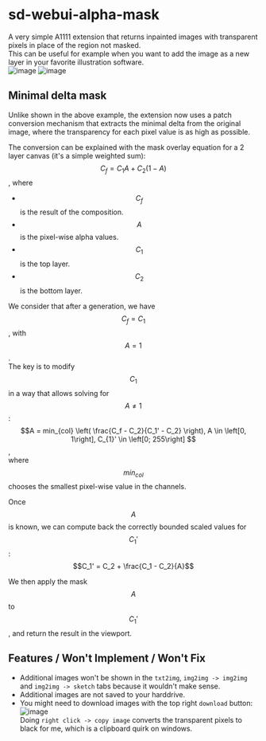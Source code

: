 # sd-webui-alpha-mask

A very simple A1111 extension that returns inpainted images with transparent pixels in place of the region not masked.  
This can be useful for example when you want to add the image as a new layer in your favorite illustration software.  
![image](https://github.com/John-WL/sd-webui-alpha-mask/assets/34081873/059a9457-0c9c-4d36-a2b1-b23dbfd2a0cf)
![image](https://github.com/John-WL/sd-webui-alpha-mask/assets/34081873/4ff8ce12-063d-458f-9e34-be4450ac6aef)

## Minimal delta mask
Unlike shown in the above example, the extension now uses a patch conversion mechanism that extracts the minimal delta from the original image, where the transparency for each pixel value is as high as possible.  
  
The conversion can be explained with the mask overlay equation for a 2 layer canvas (it's a simple weighted sum):  
$$C_f = C_1 A + C_2 \left( 1 - A \right)$$, where    
- $$C_f$$ is the result of the composition.
- $$A$$ is the pixel-wise alpha values.
- $$C_1$$ is the top layer.
- $$C_2$$ is the bottom layer.

We consider that after a generation, we have $$C_f = C_1$$, with $$A = 1$$.  
The key is to modify $$C_1$$ in a way that allows solving for $$A \neq 1$$:  
$$A = min_{col} \left( \frac{C_f - C_2}{C_1' - C_2} \right), A \in \left[0, 1\right], C_{1}' \in \left[0; 255\right] $$,  
where $$min_{col}$$ chooses the smallest pixel-wise value in the channels.  
  
Once $$A$$ is known, we can compute back the correctly bounded scaled values for $$C_1'$$:  
$$C_1' = C_2 + \frac{C_1 - C_2}{A}$$  

We then apply the mask $$A$$ to $$C_1'$$, and return the result in the viewport. 

## Features / Won't Implement / Won't Fix
- Additional images won't be shown in the `txt2img`, `img2img -> img2img` and `img2img -> sketch` tabs because it wouldn't make sense.  
- Additional images are not saved to your harddrive.  
- You might need to download images with the top right `download` button:  
![image](https://github.com/John-WL/sd-webui-alpha-mask/assets/34081873/39d8aabf-5d39-477b-9348-dc9b311b2bd3)  
Doing `right click -> copy image` converts the transparent pixels to black for me, which is a clipboard quirk on windows.  
